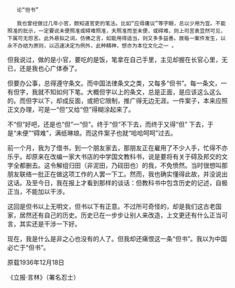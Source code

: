        论“但书” 

       我也曾经做过几年小官，颇知道官吏的笔法。比如“应毋庸议”等字眼，总以少用为宜。不能照准的批示，一定要说未便照准或碍难照准，夫照准而至未便，或碍难，则上司苦衷显然可见，下属可无怨言。此外悬拟之词，仿佛之言，如能用得适当，则又多多益善。故每一案件发生，以永不办结为原则，以迅速决定为例外，此种精神，想亦为本位文化之一 。 

   但我说过，做的是小官，要吃的是饭，笔拿在自己手里，主见却握在长官心里，无已，还是我也心广体泰了。 

   但要办公事，总得遵守条文。而中国法律条文之类，又每多“但书”。每一条文，一有但字，我就不知如何下笔。大概但字以上的条文，总是正面，是应该这么这么的。而但字以下，却成反面，或把它限制，推广得无边无涯。一件案子，本来应照正文办理，可是一“但”又给“但”得糊涂起来了。 

   不“但”好吧，还是也“但”一“但”。终于“但”不下去，而终于又得“但” 下去，于是“未便”“碍难”，满纸琳琅。而这件案子也就“哈哈呵呵”过去。 

   前一个月，我为了借书，到一个朋友家去，那朋友正在雇用了不少人手，忙得不亦乐乎。却原来在改编一家大书店的中学国文教科书，说是要将有关于碍及邦交的文字全都删去。这令解组归田（非泥田，乃砚田也）的我，不免愤然。当时很想叫那朋友联络一批正在做这项工作的人罢一下工。然而，我也确实懂得此故，并没说出这话。及至今日，我在报上才看到那样的谈话：但教科书中包含历史的记述，自极正当，不能加以干涉。 

   这回是但书以上无明文，但书以下有正意。不过所可奇怪的，却是我们这古老国家，居然还有自己的历史。历史已在一步步让别人来改造，上文更还有什么正当可言，其实还是干涉一下好。 

   现在，我是什么是非之心也没有的人了。但我却还痛恨这一条“但书”。我以为中国必亡于“但书”。 

   原载1936年12月18日 

   《立报·言林》（署名忍士） 

